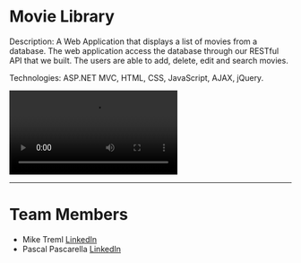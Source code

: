 # Movie Library
Description: A Web Application that displays a list of movies from a database. The web application access the database through our RESTful API that we built. The users are able to add, delete, edit and search movies.

Technologies: 
ASP.NET MVC, HTML, CSS, JavaScript, AJAX, jQuery.

![](.video.mp4)
<hr>


# <a name="team-members"></a>Team Members
* Mike Treml  <a href="https://linkedin.com/in/miketreml" rel="nofollow" alt="LinkedIn" >LinkedIn</a>
* Pascal Pascarella  <a href="https://linkedin.com/in/pascal-pascarella-72933b48" rel="nofollow" alt="LinkedIn" >LinkedIn</a>
